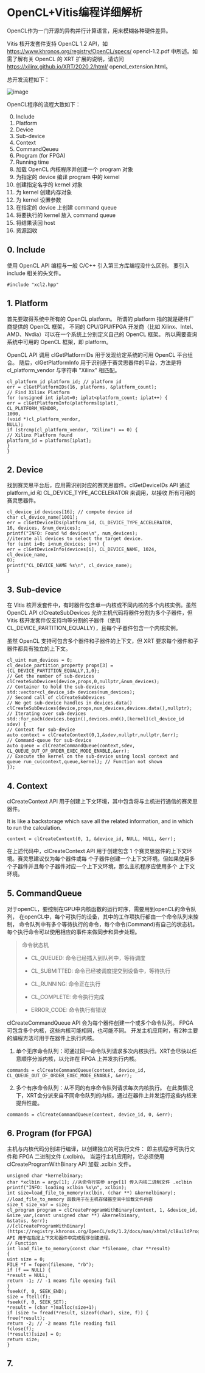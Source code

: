 # OpenCL+Vitis编程详细解析

OpenCL作为一门开源的异构并行计算语言，用来模糊各种硬件差异。


Vitis 核开发套件支持 OpenCL 1.2 API，如 https://www.khronos.org/registry/OpenCL/specs/
opencl-1.2.pdf 中所述。如需了解有关 OpenCL 的 XRT 扩展的说明，请访问 https://xilinx.github.io/XRT/2020.2/html/
opencl_extension.html。

总开发流程如下：

![image](https://user-images.githubusercontent.com/49140300/188286801-d314191b-8ede-4f50-bf35-f6cf8cd7b58f.png)

OpenCL程序的流程大致如下：

0. Include
1. Platform
2. Device
3. Sub-device
4. Context
5. CommandQeueu
6. Program (for FPGA)
7. Running time
8. 加载 OpenCL 内核程序并创建一个 program 对象
9. 为指定的 device 编译 program 中的 kernel
10. 创建指定名字的 kernel 对象
11. 为 kernel 创建内存对象
12. 为 kernel 设置参数
13. 在指定的 device 上创建 command queue
14. 将要执行的 kernel 放入 command queue
15. 将结果读回 host
16. 资源回收

## 0. Include

使用 OpenCL API 编程与一般 C/C++ 引入第三方库编程没什么区别。
要引入 include 相关的头文件。

`#include "xcl2.hpp"`

## 1. Platform

首先要取得系统中所有的 OpenCL platform。
所谓的 platform 指的就是硬件厂商提供的 OpenCL 框架，
不同的 CPU/GPU/FPGA 开发商（比如 Xilinx、Intel、AMD、Nvdia）可以在一个系统上分别定义自己的 OpenCL 框架。
所以需要查询系统中可用的 OpenCL 框架，即 platform。

OpenCL API 调用 clGetPlatformIDs 用于发现给定系统的可用 OpenCL 平台组合。
随后，clGetPlatformInfo 用于识别基于赛灵思器件的平台，方法是将 cl_platform_vendor 与字符串 "Xilinx" 相匹配。


```
cl_platform_id platform_id; // platform id
err = clGetPlatformIDs(16, platforms, &platform_count);
// Find Xilinx Platform
for (unsigned int iplat=0; iplat<platform_count; iplat++) {
err = clGetPlatformInfo(platforms[iplat],
CL_PLATFORM_VENDOR,
1000,
(void *)cl_platform_vendor,
NULL);
if (strcmp(cl_platform_vendor, "Xilinx") == 0) {
// Xilinx Platform found
platform_id = platforms[iplat];
}
}
```

## 2. Device

找到赛灵思平台后，应用需识别对应的赛灵思器件。clGetDeviceIDs API 通过 platform_id 和 CL_DEVICE_TYPE_ACCELERATOR 来调用，以接收
所有可用的赛灵思器件。
```
cl_device_id devices[16]; // compute device id
char cl_device_name[1001];
err = clGetDeviceIDs(platform_id, CL_DEVICE_TYPE_ACCELERATOR,
16, devices, &num_devices);
printf("INFO: Found %d devices\n", num_devices);
//iterate all devices to select the target device.
for (uint i=0; i<num_devices; i++) {
err = clGetDeviceInfo(devices[i], CL_DEVICE_NAME, 1024, cl_device_name,
0);
printf("CL_DEVICE_NAME %s\n", cl_device_name);
}
```

## 3. Sub-device

在 Vitis 核开发套件中，有时器件包含单一内核或不同内核的多个内核实例。虽然 OpenCL API
clCreateSubDevices 允许主机代码将器件分割为多个子器件，但 Vitis 核开发套件仅支持均等分割的子器件（使用
CL_DEVICE_PARTITION_EQUALLY），且每个子器件包含一个内核实例。

虽然 OpenCL 支持可包含多个器件和子器件的上下文，但 XRT 要求每个器件和子器件都具有独立的上下文。

```
cl_uint num_devices = 0;
cl_device_partition_property props[3] = {CL_DEVICE_PARTITION_EQUALLY,1,0};
// Get the number of sub-devices
clCreateSubDevices(device,props,0,nullptr,&num_devices);
// Container to hold the sub-devices
std::vector<cl_device_id> devices(num_devices);
// Second call of clCreateSubDevices
// We get sub-device handles in devices.data()
clCreateSubDevices(device,props,num_devices,devices.data(),nullptr);
// Iterating over sub-devices
std::for_each(devices.begin(),devices.end(),[kernel](cl_device_id sdev) {
// Context for sub-device
auto context = clCreateContext(0,1,&sdev,nullptr,nullptr,&err);
// Command-queue for sub-device
auto queue = clCreateCommandQueue(context,sdev,
CL_QUEUE_OUT_OF_ORDER_EXEC_MODE_ENABLE,&err);
// Execute the kernel on the sub-device using local context and
queue run_cu(context,queue,kernel); // Function not shown
});
```

## 4. Context
clCreateContext API 用于创建上下文环境，其中包含将与主机进行通信的赛灵思器件。

It is like a backstorage which save all the related information, 
and in which to run the calculation.

`context = clCreateContext(0, 1, &device_id, NULL, NULL, &err);`

在上述代码中，clCreateContext API 用于创建包含 1 个赛灵思器件的上下文环境。赛灵思建议仅为每个器件或每
个子器件创建一个上下文环境。但如果使用多个子器件并且每个子器件对应一个上下文环境，那么主机程序应使用多个
上下文环境。


## 5. CommandQueue

对于openCL，要控制在GPU中内核函数的运行时序，需要用到openCL的命令队列，
在openCL中，每个可执行的设备，其中的工作项执行都由一个命令队列来控制，
命令队列中有多个等待执行的命令，每个命令(Command)有自己的状态机，
每个执行命令可以使用相应的事件来做同步和异步处理。

>命令状态机
>+ CL_QUEUED: 命令已经插入到队列中，等待调度
>
>+ CL_SUBMITTED: 命令已经被调度提交到设备中，等待执行
>
>+ CL_RUNNING: 命令正在执行
>
>+ CL_COMPLETE: 命令执行完成
>
>+ ERROR_CODE: 命令执行有错误

clCreateCommandQueue API 会为每个器件创建一个或多个命令队列。
FPGA 可包含多个内核，这些内核可能相同，也可能不同。
开发主机应用时，有2种主要的编程方法可用于在器件上执行内核。

1. 单个无序命令队列：可通过同一命令队列请求多次内核执行。XRT会尽快以任意顺序分派内核，以允许在 FPGA
上并发执行内核。

`
commands = clCreateCommandQueue(context, device_id, CL_QUEUE_OUT_OF_ORDER_EXEC_MODE_ENABLE, &err);
`

2. 多个有序命令队列：从不同的有序命令队列请求每次内核执行。
在此类情况下，XRT会分派来自不同命令队列的内核，通过在器件上并发运行这些内核来提升性能。

`commands = clCreateCommandQueue(context, device_id, 0, &err);`

## 6. Program (for FPGA)

主机与内核代码分别进行编译，以创建独立的可执行文件：
即主机程序可执行文件和 FPGA 二进制文件 (.xclbin)。
当运行主机应用时，它必须使用 clCreateProgramWithBinary API 加载 .xclbin 文件。

```
unsigned char *kernelbinary;
char *xclbin = argv[1]; //从命令行实参 argv[1] 传入内核二进制文件 .xclbin
printf("INFO: loading xclbin %s\n", xclbin);
int size=load_file_to_memory(xclbin, (char **) &kernelbinary);
//load_file_to_memory 函数用于在主机存储器空间中加载文件内容
size_t size_var = size;
cl_program program = clCreateProgramWithBinary(context, 1, &device_id,
&size_var,(const unsigned char **) &kernelbinary,
&status, &err); 
//[clCreateProgramWithBinary](https://registry.khronos.org/OpenCL/sdk/1.2/docs/man/xhtml/clBuildProgram.html) API 用于在指定上下文和器件中完成程序创建进程。
// Function
int load_file_to_memory(const char *filename, char **result)
{
uint size = 0;
FILE *f = fopen(filename, "rb");
if (f == NULL) {
*result = NULL;
return -1; // -1 means file opening fail
}
fseek(f, 0, SEEK_END);
size = ftell(f);
fseek(f, 0, SEEK_SET);
*result = (char *)malloc(size+1);
if (size != fread(*result, sizeof(char), size, f)) {
free(*result);
return -2; // -2 means file reading fail
fclose(f);
(*result)[size] = 0;
return size;
}
```

## 7.






















